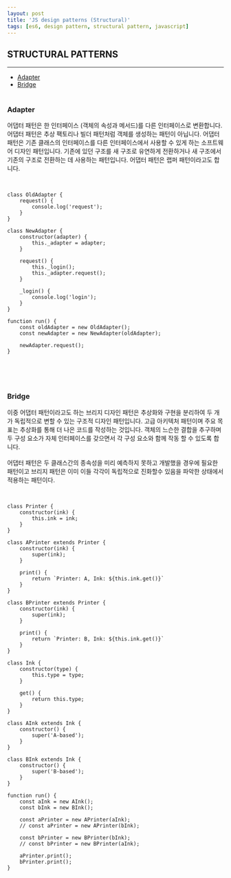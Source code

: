 ```yaml
---
layout: post
title: 'JS design patterns (Structural)'
tags: [es6, design pattern, structural pattern, javascript]
---
```


## STRUCTURAL PATTERNS
---
- [Adapter](#adapter)
- [Bridge](#bridge)
<br><br>

### Adapter
어댑터 패턴은 한 인터페이스 (객체의 속성과 메서드)를 다른 인터페이스로 변환합니다. 어댑터 패턴은 추상 팩토리나 빌더 패턴처럼 객체를 생성하는 패턴이 아닙니다. 어댑터 패턴은 기존 클래스의 인터페이스를 다른 인터페이스에서 사용할 수 있게 하는 소프트웨어 디자인 패턴입니다. 기존에 있던 구조를 새 구조로 유연하게 전환하거나 새 구조에서 기존의 구조로 전환하는 데 사용하는 패턴입니다. 어댑터 패턴은 랩퍼 패턴이라고도 합니다.
<br><br>
<pre>
<code class="language-javascript">
class OldAdapter {
    request() {
        console.log('request');
    }
}

class NewAdapter {
    constructor(adapter) {
        this._adapter = adapter;
    }

    request() {
        this._login();
        this._adapter.request();
    }

    _login() {
        console.log('login');
    }
}

function run() {
    const oldAdapter = new OldAdapter();
    const newAdapter = new NewAdapter(oldAdapter);

    newAdapter.request();
}
</code>
</pre>
<br><br>

### Bridge
이중 어댑터 패턴이라고도 하는 브리지 디자인 패턴은 추상화와 구현을 분리하여 두 개가 독립적으로 변할 수 있는 구조적 디자인 패턴입니다. 고급 아키텍처 패턴이며 주요 목표는 추상화를 통해 더 나은 코드를 작성하는 것입니다. 객체의 느슨한 결합을 추구하며 두 구성 요소가 자체 인터페이스를 갖으면서 각 구성 요소와 함께 작동 할 수 있도록 합니다.
<br><br>
어댑터 패턴은 두 클래스간의 종속성을 미리 예측하지 못하고 개발했을 경우에 필요한 패턴이고 브리지 패턴은 이미 이들 각각이 독립적으로 진화할수 있음을 파악한 상태에서 적용하는 패턴이다.
<br><br>
<pre>
<code class="language-javascript">
class Printer {
    constructor(ink) {
        this.ink = ink;
    }
}

class APrinter extends Printer {
    constructor(ink) {
        super(ink);
    }

    print() {
        return `Printer: A, Ink: ${this.ink.get()}`
    }
}

class BPrinter extends Printer {
    constructor(ink) {
        super(ink);
    }

    print() {
        return `Printer: B, Ink: ${this.ink.get()}`
    }
}

class Ink {
    constructor(type) {
        this.type = type;
    }

    get() {
        return this.type;
    }
}

class AInk extends Ink {
    constructor() {
        super('A-based');
    }
}

class BInk extends Ink {
    constructor() {
        super('B-based');
    }
}

function run() {
    const aInk = new AInk();
    const bInk = new BInk();

    const aPrinter = new APrinter(aInk);
    // const aPrinter = new APrinter(bInk);
    
    const bPrinter = new BPrinter(bInk);
    // const bPrinter = new BPrinter(aInk);

    aPrinter.print();
    bPrinter.print();
}
</code>
</pre>